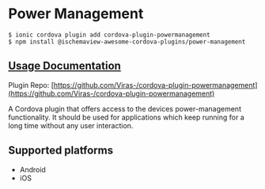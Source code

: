 # Power Management

```text
$ ionic cordova plugin add cordova-plugin-powermanagement
$ npm install @ischemaview-awesome-cordova-plugins/power-management
```

## [Usage Documentation](https://github.com/Viras-/cordova-plugin-powermanagement/)

Plugin Repo: [https://github.com/Viras-/cordova-plugin-powermanagement](https://github.com/Viras-/cordova-plugin-powermanagement)

A Cordova plugin that offers access to the devices power-management functionality.
It should be used for applications which keep running for a long time without any user interaction.

## Supported platforms

* Android
* iOS

